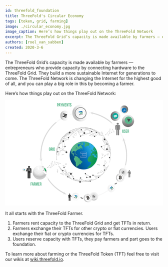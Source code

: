 ```yaml
---
id: threefold_foundation
title: ThreeFold's Circular Economy
tags: [token, grid, farming]
image: ./circular_economy.jpg
image_caption: Here’s how things play out on the ThreeFold Network
excerpt: The ThreeFold Grid’s capacity is made available by farmers — entrepreneurs who provide capacity by connecting hardware to the ThreeFold Grid. They build a more sustainable Internet for generations to come. The ThreeFold Network is changing the Internet for the highest good of all, and you can play a big role in this by becoming a farmer.
authors: [roel_van_sabben]
created: 2020-3-6
---
```


The ThreeFold Grid’s capacity is made available by farmers — entrepreneurs who provide capacity by connecting hardware to the ThreeFold Grid. They build a more sustainable Internet for generations to come. The ThreeFold Network is changing the Internet for the highest good of all, and you can play a big role in this by becoming a farmer.

Here’s how things play out on the ThreeFold Network:

![Circular Economy](circular_economy.jpg)

It all starts with the ThreeFold Farmer.

1. Farmers rent capacity to the ThreeFold Grid and get TFTs in return.
2. Farmers exchange their TFTs for other crypto or fiat currencies. Users exchange their fiat or crypto currencies for TFTs.
3. Users reserve capacity with TFTs, they pay farmers and part goes to the foundation.

To learn more about farming or the ThreeFold Token (TFT) feel free to visit our wikis at [wiki.threefold.io](https://wiki.threefold.io).
